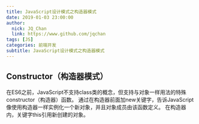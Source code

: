 ```yaml
---
title: JavaScript设计模式之构造器模式
date: 2019-01-03 23:00:00
author: 
  nick: JQ_Chan
  link: https://www.github.com/jqchan
tags: [JS]
categories: 前端开发
subtitle: JavaScript设计模式之构造器模式
---
```


## Constructor（构造器模式）

在ES6之前，JavaScript不支持class类的概念，但支持与对象一样用法的特殊constructor（构造器）函数。
通过在构造器前面加new关键字，告诉JavaScript像使用构造器一样实例化一个新对象，并且对象成员由该函数定义。
在构造器内，关键字this引用新创建的对象。
